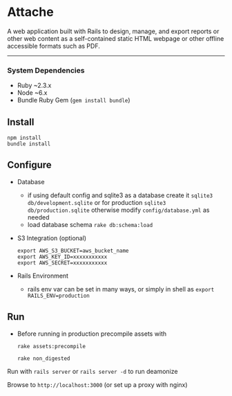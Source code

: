 # Attache
A web application built with Rails to design, manage, and export reports or other web content as a self-contained static HTML webpage or other offline accessible formats such as PDF.

___
### System Dependencies
  - Ruby ~2.3.x
  - Node ~6.x
  - Bundle Ruby Gem (`gem install bundle`)


## Install
  ```shell
  npm install
  bundle install
  ```

## Configure
* Database
  - if using default config and sqlite3 as a database create it
    `sqlite3 db/development.sqlite`
    or for production
    `sqlite3 db/production.sqlite`
    otherwise modify `config/database.yml` as needed
  - load database schema
    `rake db:schema:load`

* S3 Integration (optional)
    ```shell
    export AWS_S3_BUCKET=aws_bucket_name
    export AWS_KEY_ID=xxxxxxxxxxx
    export AWS_SECRET=xxxxxxxxxxx
    ```
* Rails Environment
  - rails env var can be set in many ways, or simply in shell as
    `export RAILS_ENV=production`

## Run
* Before running in production precompile assets with
    ```shell
    rake assets:precompile
    
    rake non_digested
    ```


Run with `rails server` or `rails server -d` to run deamonize

Browse to `http://localhost:3000` (or set up a proxy with nginx)

